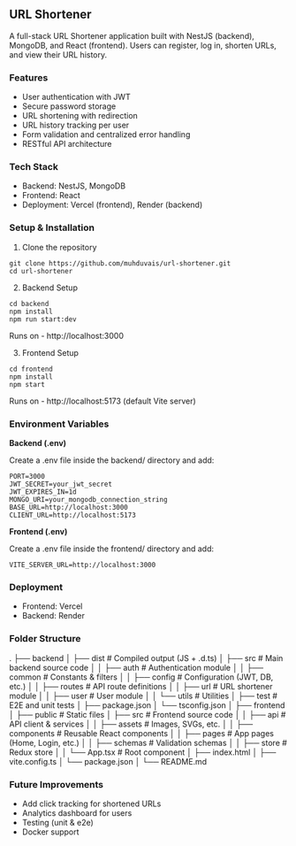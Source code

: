 ## **URL Shortener**

A full-stack URL Shortener application built with NestJS (backend), MongoDB, and React (frontend).
Users can register, log in, shorten URLs, and view their URL history.

### **Features**

- User authentication with JWT
- Secure password storage
- URL shortening with redirection
- URL history tracking per user
- Form validation and centralized error handling
- RESTful API architecture

### **Tech Stack**

- Backend: NestJS, MongoDB
- Frontend: React
- Deployment: Vercel (frontend), Render (backend)

### **Setup & Installation**

1. Clone the repository
```
git clone https://github.com/muhduvais/url-shortener.git
cd url-shortener
```

2. Backend Setup
```
cd backend
npm install
npm run start:dev
```

 Runs on - http://localhost:3000

3. Frontend Setup
```
cd frontend
npm install
npm start
```

 Runs on - http://localhost:5173 (default Vite server)

### **Environment Variables**

**Backend (.env)**

 Create a .env file inside the backend/ directory and add:
```
PORT=3000
JWT_SECRET=your_jwt_secret
JWT_EXPIRES_IN=1d
MONGO_URI=your_mongodb_connection_string
BASE_URL=http://localhost:3000
CLIENT_URL=http://localhost:5173
```
**Frontend (.env)**

 Create a .env file inside the frontend/ directory and add:
```
VITE_SERVER_URL=http://localhost:3000
```
### **Deployment**

- Frontend: Vercel
- Backend: Render

### **Folder Structure**

.
├── backend
│   ├── dist                # Compiled output (JS + .d.ts)
│   ├── src                 # Main backend source code
│   │   ├── auth            # Authentication module
│   │   ├── common          # Constants & filters
│   │   ├── config          # Configuration (JWT, DB, etc.)
│   │   ├── routes          # API route definitions
│   │   ├── url             # URL shortener module
│   │   ├── user            # User module
│   │   └── utils           # Utilities
│   ├── test                # E2E and unit tests
│   ├── package.json
│   └── tsconfig.json
│
├── frontend
│   ├── public              # Static files
│   ├── src                 # Frontend source code
│   │   ├── api             # API client & services
│   │   ├── assets          # Images, SVGs, etc.
│   │   ├── components      # Reusable React components
│   │   ├── pages           # App pages (Home, Login, etc.)
│   │   ├── schemas         # Validation schemas
│   │   ├── store           # Redux store
│   │   └── App.tsx         # Root component
│   ├── index.html
│   ├── vite.config.ts
│   └── package.json
│
└── README.md

### **Future Improvements**

- Add click tracking for shortened URLs
- Analytics dashboard for users
- Testing (unit & e2e)
- Docker support

